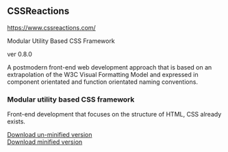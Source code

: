 ## CSSReactions

https://www.cssreactions.com/

Modular Utility Based CSS Framework

ver 0.8.0

A postmodern front-end web development approach that is based on an extrapolation
of the W3C Visual Formatting Model and expressed in component orientated and function
orientated naming conventions.

### Modular utility based CSS framework

Front-end development that focuses on the structure of HTML, CSS already exists.

<a href="https://www.cssreactions.com/assets/download/cssr.zip"> Download un-minified version </a><br>
<a href="https://www.cssreactions.com/assets/download/cssr.min.zip"> Download minified version </a>
